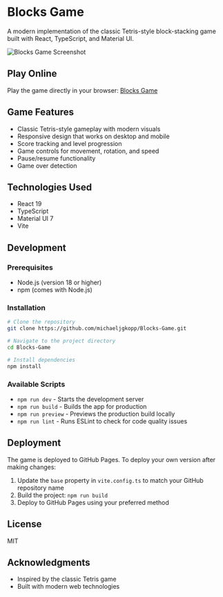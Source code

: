 # Blocks Game

A modern implementation of the classic Tetris-style block-stacking game built with React, TypeScript, and Material UI.

![Blocks Game Screenshot](screenshot.png)

## Play Online

Play the game directly in your browser: [Blocks Game](https://michaeljgkopp.github.io/Blocks-Game/)

## Game Features

- Classic Tetris-style gameplay with modern visuals
- Responsive design that works on desktop and mobile
- Score tracking and level progression
- Game controls for movement, rotation, and speed
- Pause/resume functionality
- Game over detection

## Technologies Used

- React 19
- TypeScript
- Material UI 7
- Vite

## Development

### Prerequisites

- Node.js (version 18 or higher)
- npm (comes with Node.js)

### Installation

```bash
# Clone the repository
git clone https://github.com/michaeljgkopp/Blocks-Game.git

# Navigate to the project directory
cd Blocks-Game

# Install dependencies
npm install
```

### Available Scripts

- `npm run dev` - Starts the development server
- `npm run build` - Builds the app for production
- `npm run preview` - Previews the production build locally
- `npm run lint` - Runs ESLint to check for code quality issues

## Deployment

The game is deployed to GitHub Pages. To deploy your own version after making changes:

1. Update the `base` property in `vite.config.ts` to match your GitHub repository name
2. Build the project: `npm run build`
3. Deploy to GitHub Pages using your preferred method

## License

MIT

## Acknowledgments

- Inspired by the classic Tetris game
- Built with modern web technologies
